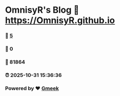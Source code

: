 # OmnisyR's Blog :link: https://OmnisyR.github.io 
### :page_facing_up: [5](https://OmnisyR.github.io/tag.html) 
### :speech_balloon: 0 
### :hibiscus: 81864 
### :alarm_clock: 2025-10-31 15:36:36 
### Powered by :heart: [Gmeek](https://github.com/Meekdai/Gmeek)

